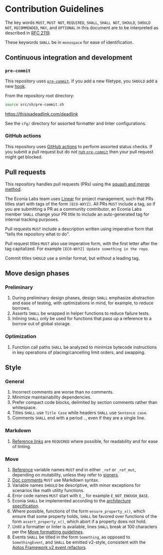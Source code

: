 <!--- cspell:words wxyz -->

# Contribution Guidelines

The key words `MUST`, `MUST NOT`, `REQUIRED`, `SHALL`, `SHALL NOT`, `SHOULD`,
`SHOULD NOT`, `RECOMMENDED`,  `MAY`, and `OPTIONAL` in this document are to be
interpreted as described in [RFC 2119].

These keywords `SHALL` be in `monospace` for ease of identification.

## Continuous integration and development

### `pre-commit`

This repository uses [`pre-commit`]. If you add a new filetype, you `SHOULD` add
a new [hook][pre-commit hook].

From the repository root directory:

```sh
source src/sh/pre-commit.sh
```

https://thisisadeadlink.com/deadlink

See the `cfg/` directory for assorted formatter and linter configurations.

### GitHub actions

This repository uses [GitHub actions] to perform assorted status checks. If you
submit a pull request but do not [run `pre-commit`] then your pull request might
get blocked.

## Pull requests

This repository handles pull requests (PRs) using the [squash and merge method].

The Econia Labs team uses [Linear] for project management, such that PRs titles
start with tags of the form `[ECO-WXYZ]`. All PRs `MUST` include a tag, so if
you are submitting a PR as a community contributor, an Econia Labs member
`SHALL` change your PR title to include an auto-generated tag for internal
tracking purposes.

Pull requests `MUST` include a description written using imperative form that
"tells the repository what to do".

Pull request titles `MUST` also use imperative form, with the first letter after
the tag capitalized. For example `[ECO-WXYZ] Update something in the repo`.

Commit titles `SHOULD` use a similar format, but without a leading tag.

## Move design phases

### Preliminary

1. During preliminary design phases, design `SHALL` emphasize abstraction and
   ease of testing, with optimizations in mind, for example, to reduce borrows.
1. Asserts `SHALL` be wrapped in helper functions to reduce failure tests.
1. Inlining `SHALL` only be used for functions that pass up a reference to a
   borrow out of global storage.

### Optimization

1. Function call paths `SHALL` be analyzed to minimize bytecode instructions in
   key operations of placing/cancelling limit orders, and swapping.

## Style

### General

1. Incorrect comments are worse than no comments.
1. Minimize maintainability dependencies.
1. Prefer compact code blocks, delimited by section comments rather than
   whitespace.
1. Titles `SHALL` use `Title Case` while headers `SHALL` use `Sentence case`.
1. Comments `SHALL` end with a period `.`, even if they are a single line.

### Markdown

1. [Reference links] are `REQUIRED` where possible, for readability and for ease
   of linting.

### Move

1. [Reference][move references] variable names `MUST` end in either `_ref` or
   `_ref_mut`, depending on mutability, unless they refer to
   [signers][move signer].
1. [Doc comments] `MUST` use Markdown syntax.
1. Variable names `SHOULD` be descriptive, with minor exceptions for scenarios
   like math utility functions.
1. Error code names `MUST` start with `E_`, for example `E_NOT_ENOUGH_BASE`.
1. Econia `SHALL` be implemented according to the [architecture specification].
1. Where possible, functions of the form `ensure_property_x()`, which ensure
   that some property holds, `SHALL` be favored over functions of the form
   `assert_property_x()`, which abort if a property does not hold.
1. Until a formatter or linter is available, lines `SHALL` break at 100
   characters per the [Move formatting guidelines][move format].
1. Events `SHALL` be titled in the form `Something`, as opposed to
   `SomethingEvent`, and `SHALL` be emitted v2-style, consistent with
   the [Aptos Framework v2 event refactors].

[aptos framework v2 event refactors]: https://github.com/aptos-foundation/AIPs/issues/367
[architecture specification]: doc/architecture-specification.md
[doc comments]: https://move-language.github.io/move/coding-conventions.html?#comments
[github actions]: https://docs.github.com/en/actions
[linear]: https://pre-commit.com/hooks.html
[move format]: https://move-language.github.io/move/coding-conventions.html#formatting
[move references]: https://move-language.github.io/move/references.html
[move signer]: https://move-language.github.io/move/signer.html
[pre-commit hook]: https://pre-commit.com/hooks.html
[reference links]: https://mdformat.readthedocs.io/en/stable/users/style.html#reference-links
[rfc 2119]: https://www.ietf.org/rfc/rfc2119.txt
[run `pre-commit`]: #pre-commit
[squash and merge method]: https://docs.github.com/en/repositories/configuring-branches-and-merges-in-your-repository/configuring-pull-request-merges/about-merge-methods-on-github
[`pre-commit`]: https://github.com/pre-commit/pre-commit
